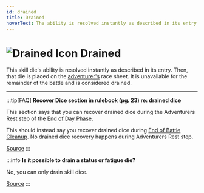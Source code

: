 ```yaml
---
id: drained
title: Drained
hoverText: The ability is resolved instantly as described in its entry. Then, that die is placed on the [adventurer's](/docs/glossary/adventurer) race sheet. It is unavailable for the remainder of the battle and is considered drained.
---
```


# <img src="/icons/drained.svg" alt="Drained Icon" /> Drained

This skill die's ability is resolved instantly as described in its entry. Then, that die is placed on the [adventurer's](/docs/glossary/adventurer) race sheet. It is unavailable for the remainder of the battle and is considered drained.

---

:::tip[FAQ]
**Recover Dice section in rulebook (pg. 23) re: drained dice**

This section says that you can recover drained dice during the Adventurers Rest step of the [End of Day Phase](/docs/campaign/day/end-of-day-phase).

This should instead say you recover drained dice during [End of Battle Cleanup](/docs/battles/end-of-battle). No drained dice recovery happens during Adventurers Rest step.

<a href="https://support.chiptheorygames.com/support/solutions/articles/33000292517" target="_blank">Source</a>
:::

:::info
**Is it possible to drain a status or fatigue die?**

No, you can only drain skill dice.

<a href="https://discord.com/channels/273472391403798528/734891265690304634/1334932357584650364" target="_blank">Source</a>
:::
